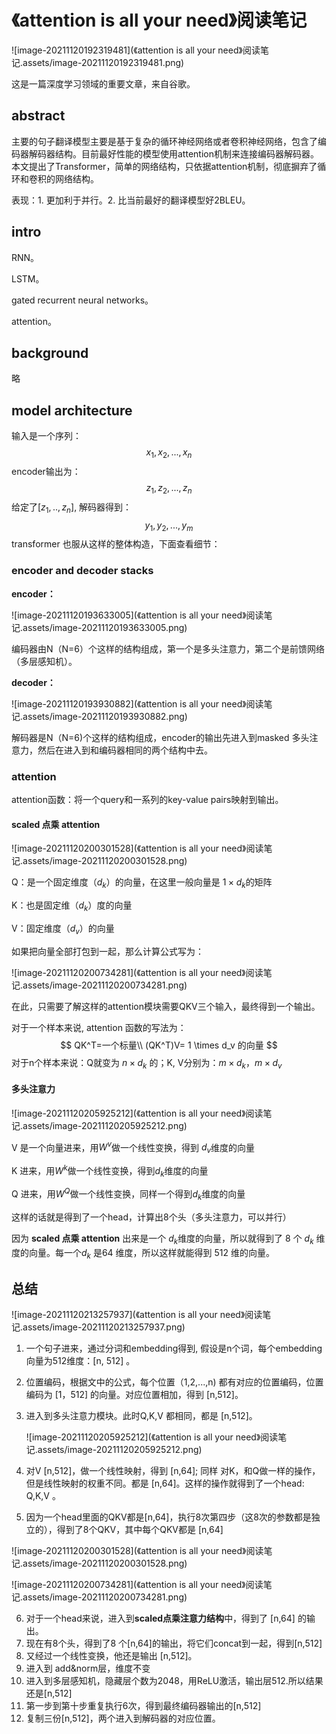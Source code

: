 # 《attention is all your need》阅读笔记

![image-20211120192319481](《attention is all your need》阅读笔记.assets/image-20211120192319481.png)

这是一篇深度学习领域的重要文章，来自谷歌。

## abstract

主要的句子翻译模型主要是基于复杂的循环神经网络或者卷积神经网络，包含了编码器解码器结构。目前最好性能的模型使用attention机制来连接编码器解码器。本文提出了Transformer，简单的网络结构，只依据attention机制，彻底摒弃了循环和卷积的网络结构。

表现：1. 更加利于并行。2. 比当前最好的翻译模型好2BLEU。

## intro

RNN。

LSTM。

gated recurrent neural networks。

attention。

## background

略

## model architecture

输入是一个序列：
$$
x_1,x_2,...,x_n
$$
encoder输出为：
$$
z_1,z_2,...,z_n
$$
给定了$[z_1,..,z_n]$, 解码器得到：
$$
y_1,y_2,...,y_m
$$
transformer 也服从这样的整体构造，下面查看细节：

### encoder and decoder stacks

**encoder：**

![image-20211120193633005](《attention is all your need》阅读笔记.assets/image-20211120193633005.png)

编码器由N（N=6）个这样的结构组成，第一个是多头注意力，第二个是前馈网络（多层感知机）。

**decoder：**

![image-20211120193930882](《attention is all your need》阅读笔记.assets/image-20211120193930882.png)

解码器是N（N=6)个这样的结构组成，encoder的输出先进入到masked 多头注意力，然后在进入到和编码器相同的两个结构中去。

### attention

attention函数：将一个query和一系列的key-value pairs映射到输出。

#### scaled 点乘 attention

![image-20211120200301528](《attention is all your need》阅读笔记.assets/image-20211120200301528.png)

Q：是一个固定维度（$d_k$）的向量，在这里一般向量是 $1 \times d_k$的矩阵

K：也是固定维（$d_k$）度的向量

V：固定维度（$d_v$）的向量

如果把向量全部打包到一起，那么计算公式写为：

![image-20211120200734281](《attention is all your need》阅读笔记.assets/image-20211120200734281.png)

在此，只需要了解这样的attention模块需要QKV三个输入，最终得到一个输出。

对于一个样本来说, attention 函数的写法为：
$$
QK^T=一个标量\\
(QK^T)V= 1 \times d_v 的向量
$$
对于n个样本来说：Q就变为 $n \times d_k$ 的；K, V分别为：$m \times d_k$，$m \times d_v$

#### 多头注意力

![image-20211120205925212](《attention is all your need》阅读笔记.assets/image-20211120205925212.png)

V 是一个向量进来，用$W^v$做一个线性变换，得到 $d_v$维度的向量

K 进来，用$W^k$做一个线性变换，得到$d_k$维度的向量

Q 进来，用$W^Q$做一个线性变换，同样一个得到$d_k$维度的向量

这样的话就是得到了一个head，计算出8个头（多头注意力，可以并行）

因为 **scaled 点乘 attention** 出来是一个 $d_k$维度的向量，所以就得到了 8 个 $d_k$ 维度的向量。每一个$d_k$ 是64 维度，所以这样就能得到 512 维的向量。

## 总结

![image-20211120213257937](《attention is all your need》阅读笔记.assets/image-20211120213257937.png)

1. 一个句子进来，通过分词和embedding得到, 假设是n个词，每个embedding向量为512维度：[n, 512] 。

2. 位置编码，根据文中的公式，每个位置（1,2,...,n) 都有对应的位置编码，位置编码为 [1，512] 的向量。对应位置相加，得到 [n,512]。

3. 进入到多头注意力模块。此时Q,K,V 都相同，都是 [n,512]。

   ![image-20211120205925212](《attention is all your need》阅读笔记.assets/image-20211120205925212.png)

4. 对V [n,512]，做一个线性映射，得到 [n,64]; 同样 对K，和Q做一样的操作，但是线性映射的权重不同。都是 [n,64]。这样的操作就得到了一个head: Q,K,V 。

5. 因为一个head里面的QKV都是[n,64]，执行8次第四步（这8次的参数都是独立的），得到了8个QKV，其中每个QKV都是 [n,64]

![image-20211120200301528](《attention is all your need》阅读笔记.assets/image-20211120200301528.png)

![image-20211120200734281](《attention is all your need》阅读笔记.assets/image-20211120200734281.png)

6. 对于一个head来说，进入到**scaled点乘注意力结构**中，得到了 [n,64] 的输出。
7. 现在有8个头，得到了8 个[n,64]的输出，将它们concat到一起，得到[n,512] 
8. 又经过一个线性变换，他还是输出 [n,512]。
9. 进入到 add&norm层，维度不变
10. 进入到多层感知机，隐藏层个数为2048，用ReLU激活，输出层512.所以结果还是[n,512]
11. 第一步到第十步重复执行6次，得到最终编码器输出的[n,512]
12. 复制三份[n,512]，两个进入到解码器的对应位置。





